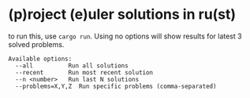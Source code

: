 # (p)roject (e)uler solutions in ru(st)

to run this, use `cargo run`. Using no options will show results for latest 3 solved problems.
```
Available options:
  --all          Run all solutions
  --recent       Run most recent solution
  --n <number>   Run last N solutions
  --problems=X,Y,Z  Run specific problems (comma-separated)
```
